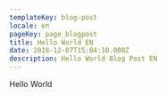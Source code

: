 ```yaml
---
templateKey: blog-post
locale: en
pageKey: page_blogpost
title: Hello World EN
date: 2018-12-07T15:04:10.000Z
description: Hello World Blog Post EN
---
```


Hello World
